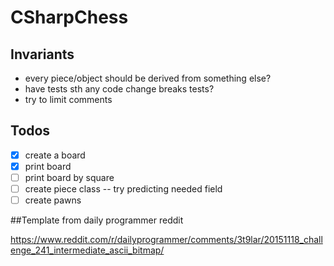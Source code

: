 # CSharpChess

## Invariants
* every piece/object should be derived from something else?
* have tests sth any code change breaks tests?
* try to limit comments

## Todos

- [x] create a board
- [x] print board
- [ ] print board by square
- [ ] create piece class -- try predicting needed field
- [ ] create pawns

##Template from daily programmer reddit

https://www.reddit.com/r/dailyprogrammer/comments/3t9lar/20151118_challenge_241_intermediate_ascii_bitmap/


